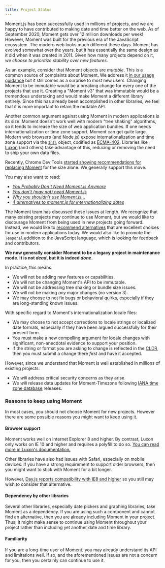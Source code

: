 ```yaml
---
title: Project Status
---
```


Moment.js has been successfully used in millions of projects, and we are happy to have contributed to making date and time better on the web.
As of September 2020, Moment gets over 12 million downloads per week!  However, Moment was built for the previous era of the JavaScript ecosystem.
The modern web looks much different these days.  Moment has evolved somewhat over the years, but it has essentially the same design as it did when it was created in 2011.
Given how many projects depend on it, *we choose to prioritize stability over new features*.

As an example, consider that Moment objects are *mutable*.  This is a common source of complaints about Moment.
We address it [in our usage guidance](/guides/#/lib-concepts/mutability/) but it still comes as a surprise to most new users.
Changing Moment to be immutable would be a breaking change for every one of the projects that use it.
Creating a "Moment v3" that was immutable would be a tremendous undertaking and would make Moment a different library entirely.
Since this has already been accomplished in other libraries, we feel that it is more important to retain the mutable API.

Another common argument against using Moment in modern applications is its size.  Moment doesn't work well with modern "tree shaking" algorithms, so it tends to increase the size of web application bundles.
If one needs internationalization or time zone support, Moment can get quite large.  Modern web browsers (and Node.js) expose internationalization and time zone support via the [`Intl`](https://developer.mozilla.org/docs/Web/JavaScript/Reference/Global_Objects/Intl) object, codified as [ECMA-402](https://ecma-international.org/ecma-402/). Libraries like [Luxon](https://moment.github.io/luxon/) (and others) take advantage of this, reducing or removing the need to ship your own data files.

Recently, Chrome Dev Tools [started showing recommendations for replacing Moment](https://twitter.com/addyosmani/status/1304676118822174721) for the size alone.  We generally support this move.

You may also want to read:

- [*You Probably Don't Need Moment.js Anymore*](https://dockyard.com/blog/2020/02/14/you-probably-don-t-need-moment-js-anymore)
- [*You don't (may not) need Moment.js*](https://github.com/you-dont-need/You-Dont-Need-Momentjs/blob/master/README.md)
- [*Why you shouldn't use Moment.js...*](https://inventi.studio/en/blog/why-you-shouldnt-use-moment-js)
- [*4 alternatives to moment.js for internationalizing dates*](https://blog.logrocket.com/4-alternatives-to-moment-js-for-internationalizing-dates/)

The Moment team has discussed these issues at length.  We recognize that many existing projects may continue to use Moment, but we would like to discourage Moment from being used in new projects going forward.
Instead, we would like to [recommend alternatives](#/-project-status/recommendations/) that are excellent choices for use in modern applications today.
We would also like to promote the [`Temporal`](#/-project-status/future/) addition to the JavaScript language, which is looking for feedback and contributors.

**We now generally consider Moment to be a legacy project in maintenance mode.  It is not *dead*, but it is indeed *done*.**

In practice, this means:

- We will not be adding new features or capabilities.
- We will not be changing Moment's API to be immutable.
- We will not be addressing tree shaking or bundle size issues.
- We will not be making *any* major changes (no version 3).
- We may choose to not fix bugs or behavioral quirks, especially if they are long-standing known issues.

With specific regard to Moment's internationalization locale files:

- We may choose to not accept corrections to locale strings or localized date formats, especially if they have been argued successfully for their present form.
- You must make a new compelling argument for locale changes with significant, non-anecdotal evidence to support your position.
- If the string or format you are asking to change is reflected in the [CLDR](http://cldr.unicode.org/), then you must submit a change there *first* and have it accepted.

However, since we understand that Moment is well established in millions of existing projects:

- We *will* address critical security concerns as they arise.
- We *will* release data updates for Moment-Timezone following [IANA time zone database](https://www.iana.org/time-zones) releases.

### Reasons to keep using Moment

In most cases, you should not choose Moment for new projects.  However there are some possible reasons you might want to keep using it.

#### Browser support

Moment works well on Internet Explorer 8 and higher.  By contrast, Luxon only works on IE 10 and higher and requires a polyfill to do so.  [You can read more in Luxon's documentation.](https://moment.github.io/luxon/docs/manual/matrix.html)

Other libraries have also had issues with Safari, especially on mobile devices.  If you have a strong requirement to support older browsers, then you might want to stick with Moment for a bit longer.

However, [Day.js reports compatibility with IE8 and higher](https://day.js.org/docs/en/installation/installation) so you still may wish to consider that alternative.

#### Dependency by other libraries

Several other libraries, especially date pickers and graphing libraries, take Moment as a dependency.  If you are using such a component and cannot find an alternative, then you are already including Moment in your project.
Thus, it might make sense to continue using Moment throughout your project rather than including yet another date and time library.

#### Familiarity

If you are a long-time user of Moment, you may already understand its API and limitations well.  If so, and the aforementioned issues are not a concern for you, then you certainly can continue to use it.

